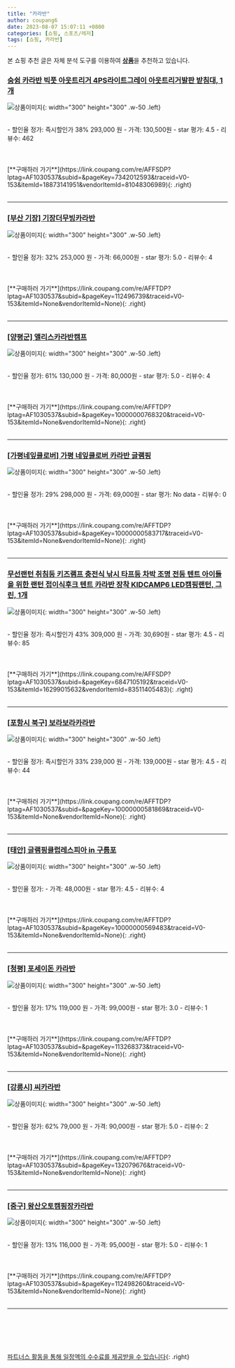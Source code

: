 ```yaml
---
title: "카라반"
author: coupang6
date: 2023-08-07 15:07:11 +0800
categories: [쇼핑, 스포츠/레저]
tags: [쇼핑, 카라반]
---
```


본 쇼핑 추천 글은 자체 분석 도구를 이용하여 [**상품**](https://link.coupang.com/a/bao1ui)을 추천하고 있습니다.

### [숨쉼 카라반 빅풋 아웃트리거 4PS라이트그레이 아웃트리거발판 받침대, 1개](https://link.coupang.com/re/AFFSDP?lptag=AF1030537&subid=&pageKey=7342012593&traceid=V0-153&itemId=18873141951&vendorItemId=81048306989)

![상품이미지](https://thumbnail6.coupangcdn.com/thumbnails/remote/230x230ex/image/vendor_inventory/4aa5/d025da76675dd887a70bf7a6bf1eb7dd712835ccfd36b66220d223f1ba33.jpg){: width="300" height="300" .w-50 .left}


<br>
- 할인율 정가: 즉시할인가 38%  293,000   원
- 가격: 130,500원
- star 평가: 4.5
- 리뷰수: 462
<br>
<br>
<br>
<br>
[**구매하러 가기**](https://link.coupang.com/re/AFFSDP?lptag=AF1030537&subid=&pageKey=7342012593&traceid=V0-153&itemId=18873141951&vendorItemId=81048306989){: .right}
<br>
<br>

---

### [[부산 기장] 기장더무빙카라반](https://link.coupang.com/re/AFFTDP?lptag=AF1030537&subid=&pageKey=112496739&traceid=V0-153&itemId=None&vendorItemId=None)

![상품이미지](https://thumbnail9.coupangcdn.com/thumbnails/remote/230x230ex/image/travel_reactor/travelSeller/camping/A00104703/25854b91-c639-43d1-a971-e06d13ae5c05.jpg){: width="300" height="300" .w-50 .left}


<br>
- 할인율 정가: 32%  253,000   원
- 가격: 66,000원
- star 평가: 5.0
- 리뷰수: 4
<br>
<br>
<br>
<br>
[**구매하러 가기**](https://link.coupang.com/re/AFFTDP?lptag=AF1030537&subid=&pageKey=112496739&traceid=V0-153&itemId=None&vendorItemId=None){: .right}
<br>
<br>

---

### [[양평군] 앨리스카라반캠프](https://link.coupang.com/re/AFFTDP?lptag=AF1030537&subid=&pageKey=10000000768320&traceid=V0-153&itemId=None&vendorItemId=None)

![상품이미지](https://thumbnail8.coupangcdn.com/thumbnails/remote/230x230ex/image/travel_reactor/static/booking/image/pension/ddnayo/b1721e8f-bbe8-49bf-879a-b6373eb67187.jpg){: width="300" height="300" .w-50 .left}


<br>
- 할인율 정가: 61%  130,000   원
- 가격: 80,000원
- star 평가: 5.0
- 리뷰수: 4
<br>
<br>
<br>
<br>
[**구매하러 가기**](https://link.coupang.com/re/AFFTDP?lptag=AF1030537&subid=&pageKey=10000000768320&traceid=V0-153&itemId=None&vendorItemId=None){: .right}
<br>
<br>

---

### [[가평네잎클로버] 가평 네잎클로버 카라반 글램핑](https://link.coupang.com/re/AFFTDP?lptag=AF1030537&subid=&pageKey=10000000583717&traceid=V0-153&itemId=None&vendorItemId=None)

![상품이미지](https://thumbnail6.coupangcdn.com/thumbnails/remote/230x230ex/image/travel_reactor/travelSeller/camping/A00497748/75ad4e92-7cf5-4f21-821e-5862d4a48711.jpg){: width="300" height="300" .w-50 .left}


<br>
- 할인율 정가: 29%  298,000   원
- 가격: 69,000원
- star 평가: No data
- 리뷰수: 0
<br>
<br>
<br>
<br>
[**구매하러 가기**](https://link.coupang.com/re/AFFTDP?lptag=AF1030537&subid=&pageKey=10000000583717&traceid=V0-153&itemId=None&vendorItemId=None){: .right}
<br>
<br>

---

### [무선랜턴 취침등 키즈램프 충전식 낚시 타프등 차박 조명 전등 텐트 아이들을 위한 랜턴 접이식후크 텐트 카라반 장착 KIDCAMP6 LED캠핑랜턴, 그린, 1개](https://link.coupang.com/re/AFFSDP?lptag=AF1030537&subid=&pageKey=6847105192&traceid=V0-153&itemId=16299015632&vendorItemId=83511405483)

![상품이미지](https://thumbnail8.coupangcdn.com/thumbnails/remote/230x230ex/image/vendor_inventory/c141/612ccceb7c2b01a0282c0fc7512507a3bf68b9fcc3be932fc357e219b0fb.jpg){: width="300" height="300" .w-50 .left}


<br>
- 할인율 정가: 즉시할인가 43%  309,000   원
- 가격: 30,690원
- star 평가: 4.5
- 리뷰수: 85
<br>
<br>
<br>
<br>
[**구매하러 가기**](https://link.coupang.com/re/AFFSDP?lptag=AF1030537&subid=&pageKey=6847105192&traceid=V0-153&itemId=16299015632&vendorItemId=83511405483){: .right}
<br>
<br>

---

### [[포항시 북구] 보라보라카라반](https://link.coupang.com/re/AFFTDP?lptag=AF1030537&subid=&pageKey=10000000581869&traceid=V0-153&itemId=None&vendorItemId=None)

![상품이미지](https://thumbnail10.coupangcdn.com/thumbnails/remote/230x230ex/image/travel_reactor/static/booking/image/pension/ddnayo/3694b1b7-7b96-47ea-90ce-f65e7e30ce26.jpg){: width="300" height="300" .w-50 .left}


<br>
- 할인율 정가: 즉시할인가 33%  239,000   원
- 가격: 139,000원
- star 평가: 4.5
- 리뷰수: 44
<br>
<br>
<br>
<br>
[**구매하러 가기**](https://link.coupang.com/re/AFFTDP?lptag=AF1030537&subid=&pageKey=10000000581869&traceid=V0-153&itemId=None&vendorItemId=None){: .right}
<br>
<br>

---

### [[태안] 글램핑클럽레스피아 in 구름포](https://link.coupang.com/re/AFFTDP?lptag=AF1030537&subid=&pageKey=10000000569483&traceid=V0-153&itemId=None&vendorItemId=None)

![상품이미지](https://thumbnail8.coupangcdn.com/thumbnails/remote/230x230ex/image/travel_reactor/travelSeller/camping/A00356192/d0eefb1f-add0-4c2d-a8a0-d510a195c376.jpg){: width="300" height="300" .w-50 .left}


<br>
- 할인율 정가: 
- 가격: 48,000원
- star 평가: 4.5
- 리뷰수: 4
<br>
<br>
<br>
<br>
[**구매하러 가기**](https://link.coupang.com/re/AFFTDP?lptag=AF1030537&subid=&pageKey=10000000569483&traceid=V0-153&itemId=None&vendorItemId=None){: .right}
<br>
<br>

---

### [[청평] 포세이돈 카라반 ](https://link.coupang.com/re/AFFTDP?lptag=AF1030537&subid=&pageKey=113268373&traceid=V0-153&itemId=None&vendorItemId=None)

![상품이미지](https://thumbnail9.coupangcdn.com/thumbnails/remote/230x230ex/image/travel_reactor/travelSeller/camping/A00130128/367465ce-33ad-4e7d-8e69-5d99b33d8ccd.jpg){: width="300" height="300" .w-50 .left}


<br>
- 할인율 정가: 17%  119,000   원
- 가격: 99,000원
- star 평가: 3.0
- 리뷰수: 1
<br>
<br>
<br>
<br>
[**구매하러 가기**](https://link.coupang.com/re/AFFTDP?lptag=AF1030537&subid=&pageKey=113268373&traceid=V0-153&itemId=None&vendorItemId=None){: .right}
<br>
<br>

---

### [[강릉시] 씨카라반](https://link.coupang.com/re/AFFTDP?lptag=AF1030537&subid=&pageKey=132079676&traceid=V0-153&itemId=None&vendorItemId=None)

![상품이미지](https://thumbnail6.coupangcdn.com/thumbnails/remote/230x230ex/image/travel_reactor/static/booking/image/pension/ddnayo/3ce4daa5-8185-45b0-94b8-bac4f44c274c.jpg){: width="300" height="300" .w-50 .left}


<br>
- 할인율 정가: 62%  79,000   원
- 가격: 90,000원
- star 평가: 5.0
- 리뷰수: 2
<br>
<br>
<br>
<br>
[**구매하러 가기**](https://link.coupang.com/re/AFFTDP?lptag=AF1030537&subid=&pageKey=132079676&traceid=V0-153&itemId=None&vendorItemId=None){: .right}
<br>
<br>

---

### [[중구] 왕산오토캠핑장카라반](https://link.coupang.com/re/AFFTDP?lptag=AF1030537&subid=&pageKey=112498260&traceid=V0-153&itemId=None&vendorItemId=None)

![상품이미지](https://thumbnail8.coupangcdn.com/thumbnails/remote/230x230ex/image/travel_reactor/travelSeller/camping/A00046702/1c07d49a-95b6-4541-b40f-cf875cac7466.jpg){: width="300" height="300" .w-50 .left}


<br>
- 할인율 정가: 13%  116,000   원
- 가격: 95,000원
- star 평가: 5.0
- 리뷰수: 1
<br>
<br>
<br>
<br>
[**구매하러 가기**](https://link.coupang.com/re/AFFTDP?lptag=AF1030537&subid=&pageKey=112498260&traceid=V0-153&itemId=None&vendorItemId=None){: .right}
<br>
<br>

---
<br><br><br><br><br> [파트너스 활동을 통해 일정액의 수수료를 제공받을 수 있습니다](https://link.coupang.com/a/bao1ui){: .right}